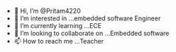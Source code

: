 - 👋 Hi, I’m @Pritam4220
- 👀 I’m interested in ...embedded software Engineer
- 🌱 I’m currently learning ...ECE
- 💞️ I’m looking to collaborate on ...Embedded software
- 📫 How to reach me ...Teacher

<!---
Pritam4220/Pritam4220 is a ✨ special ✨ repository because its `README.md` (this file) appears on your GitHub profile.
You can click the Preview link to take a look at your changes.
--->
